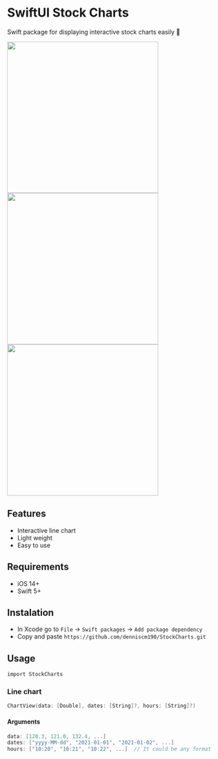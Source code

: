 # SwiftUI Stock Charts 
Swift package for displaying interactive stock charts easily 🎉

<img src="https://user-images.githubusercontent.com/66180929/116726198-40841380-a9e3-11eb-8e41-ec20027f3076.gif" height="350"/> <img src="https://user-images.githubusercontent.com/66180929/116725323-12ea9a80-a9e2-11eb-8463-21da10aed2ce.png" height="350"/> <img src="https://user-images.githubusercontent.com/66180929/116725319-11b96d80-a9e2-11eb-95f2-63c46c4841f6.png" height="350"/>

## Features
- Interactive line chart
- Light weight
- Easy to use

## Requirements
- iOS 14+
- Swift 5+

## Instalation
- In Xcode go to `File` -> `Swift packages` -> `Add package dependency`
- Copy and paste `https://github.com/denniscm190/StockCharts.git`

## Usage
`import StockCharts`

### Line chart
```swift
ChartView(data: [Double], dates: [String]?, hours: [String]?)
```

#### Arguments
```swift
data: [120.3, 121.0, 132.4, ...]
dates: ["yyyy-MM-dd", "2021-01-01", "2021-01-02", ...]
hours: ["10:20", "10:21", "10:22", ...]  // It could be any format
```

